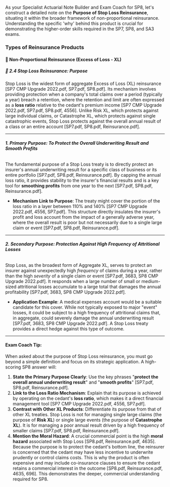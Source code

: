 As your Specialist Actuarial Note Builder and Exam Coach for SP8, let's construct a detailed note on the **Purpose of Stop Loss Reinsurance**, situating it within the broader framework of non-proportional reinsurance. Understanding the specific 'why' behind this product is crucial for demonstrating the higher-order skills required in the SP7, SP8, and SA3 exams.

### **Types of Reinsurance Products**

#### **🔹 Non-Proportional Reinsurance (Excess of Loss \- XL)**

##### **🔸 2.4 Stop Loss Reinsurance: Purpose**

Stop Loss is the widest form of aggregate Excess of Loss (XL) reinsurance \[SP7 CMP Upgrade 2022.pdf, SP7.pdf, SP8.pdf\]. Its mechanism involves providing protection when a company's total claims over a period (typically a year) breach a retention, where the retention and limit are often expressed as a **loss ratio** relative to the cedant's premium income \[SP7 CMP Upgrade 2022.pdf, SP7.pdf, SP8.pdf, 4556\]. Unlike Risk XL, which protects against large individual claims, or Catastrophe XL, which protects against single catastrophic events, Stop Loss protects against the overall annual result of a class or an entire account \[SP7.pdf, SP8.pdf, Reinsurance.pdf\].

---

###### **1\. Primary Purpose: To Protect the Overall Underwriting Result and Smooth Profits**

The fundamental purpose of a Stop Loss treaty is to directly protect an insurer's annual underwriting result for a specific class of business or its entire portfolio \[SP7.pdf, SP8.pdf, Reinsurance.pdf\]. By capping the annual loss ratio, it provides stability to the insurer's financial results and is a key tool for **smoothing profits** from one year to the next \[SP7.pdf, SP8.pdf, Reinsurance.pdf\].

* **Mechanism Link to Purpose**: The treaty might cover the portion of the loss ratio in a layer between 110% and 140% \[SP7 CMP Upgrade 2022.pdf, 4556, SP7.pdf\]. This structure directly insulates the insurer's profit and loss account from the impact of a generally adverse year, where the overall result is poor but not necessarily due to a single large claim or event \[SP7.pdf, SP8.pdf, Reinsurance.pdf\].

---

###### **2\. Secondary Purpose: Protection Against High Frequency of Attritional Losses**

Stop Loss, as the broadest form of Aggregate XL, serves to protect an insurer against unexpectedly high *frequency* of claims during a year, rather than the high *severity* of a single claim or event \[SP7.pdf, 3683, SP8 CMP Upgrade 2022.pdf\]. It responds when a large number of small or medium-sized attritional losses accumulate to a large total that damages the annual profitability \[SP7.pdf, 3683, SP8 CMP Upgrade 2022.pdf\].

* **Application Example**: A medical expenses account would be a suitable candidate for this cover. While not typically exposed to major "event" losses, it could be subject to a high frequency of attritional claims that, in aggregate, could severely damage the annual underwriting result \[SP7.pdf, 3683, SP8 CMP Upgrade 2022.pdf\]. A Stop Loss treaty provides a direct hedge against this type of outcome.

---

#### **Exam Coach Tip:**

When asked about the purpose of Stop Loss reinsurance, you must go beyond a simple definition and focus on its strategic application. A high-scoring SP8 answer will:

1. **State the Primary Purpose Clearly**: Use the key phrases "**protect the overall annual underwriting result**" and "**smooth profits**" \[SP7.pdf, SP8.pdf, Reinsurance.pdf\].  
2. **Link to the Loss Ratio Mechanism**: Explain that its purpose is achieved by operating on the cedant's **loss ratio**, which makes it a direct financial management tool \[SP7 CMP Upgrade 2022.pdf, 4556, SP7.pdf\].  
3. **Contrast with Other XL Products**: Differentiate its purpose from that of other XL treaties. Stop Loss is not for managing single large claims (the purpose of **Risk XL**) or single large events (the purpose of **Catastrophe XL**). It is for managing a poor annual result driven by a high frequency of smaller claims \[SP7.pdf, SP8.pdf, Reinsurance.pdf\].  
4. **Mention the Moral Hazard**: A crucial commercial point is the high **moral hazard** associated with Stop Loss \[SP8.pdf, Reinsurance.pdf, 4635\]. Because the purpose is to protect the cedant's bottom line, the reinsurer is concerned that the cedant may have less incentive to underwrite prudently or control claims costs. This is why the product is often expensive and may include co-insurance clauses to ensure the cedant retains a commercial interest in the outcome \[SP8.pdf, Reinsurance.pdf, 4635, 696\]. This demonstrates the deeper, commercial understanding required for SP8.

